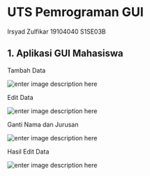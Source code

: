 # UTS Pemrograman GUI
Irsyad Zulfikar 19104040 S1SE03B

## 1. Aplikasi GUI Mahasiswa

Tambah Data

![enter image description here](https://i.ibb.co/48k9njz/uts-gui-1.png)

Edit Data

![enter image description here](https://i.ibb.co/48k9njz/uts-gui-2.png)

Ganti Nama dan Jurusan

![enter image description here](https://i.ibb.co/48k9njz/uts-gui-3.png)

Hasil Edit Data

![enter image description here](https://i.ibb.co/48k9njz/uts-gui-4.png)

